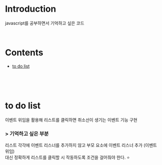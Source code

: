 # Introduction
javascript를 공부하면서 기억하고 싶은 코드

<br />

# Contents
- [to do list](#to-do-list)
<br />
<br />
<br />

# to do list
이벤트 위임을 활용해 리스트를 클릭하면 취소선이 생기는 이벤트 기능 구현

### > 기억하고 싶은 부분
리스트 각각에 이벤트 리스너를 추가하지 않고 부모 요소에 이벤트 리스너 추가 (이벤트 위임) <br />
대신 정확하게 리스트를 클릭할 시 작동하도록 조건을 걸어줘야 한다. ⭐️